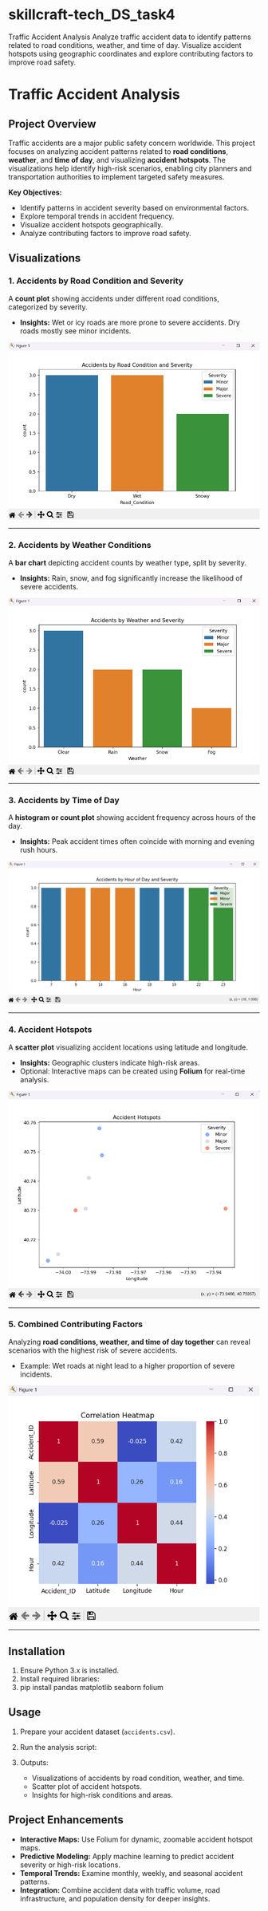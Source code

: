 # skillcraft-tech_DS_task4
Traffic Accident Analysis  Analyze traffic accident data to identify patterns related to road conditions, weather, and time of day. Visualize accident hotspots using geographic coordinates and explore contributing factors to improve road safety.

# **Traffic Accident Analysis**

## **Project Overview**

Traffic accidents are a major public safety concern worldwide. This project focuses on analyzing accident patterns related to **road conditions**, **weather**, and **time of day**, and visualizing **accident hotspots**. The visualizations help identify high-risk scenarios, enabling city planners and transportation authorities to implement targeted safety measures.

**Key Objectives:**

* Identify patterns in accident severity based on environmental factors.
* Explore temporal trends in accident frequency.
* Visualize accident hotspots geographically.
* Analyze contributing factors to improve road safety.

## **Visualizations**

### **1. Accidents by Road Condition and Severity**

A **count plot** showing accidents under different road conditions, categorized by severity.

* **Insights:** Wet or icy roads are more prone to severe accidents. Dry roads mostly see minor incidents.

![image alt](https://github.com/Srinidhi1009/skillcraft-tech_DS_task4/blob/f259a7f7b99be78fc66aea30d6ffd26e41b13bd5/Screenshot%202025-09-16%20130413.png)

---

### **2. Accidents by Weather Conditions**

A **bar chart** depicting accident counts by weather type, split by severity.

* **Insights:** Rain, snow, and fog significantly increase the likelihood of severe accidents.

![image alt](https://github.com/Srinidhi1009/skillcraft-tech_DS_task4/blob/1e8fc08192e95a1f3bcffc4a621a1fb343e0e167/Screenshot%202025-09-16%20130447.png)

---

### **3. Accidents by Time of Day**

A **histogram or count plot** showing accident frequency across hours of the day.

* **Insights:** Peak accident times often coincide with morning and evening rush hours.

![image alt](https://github.com/Srinidhi1009/skillcraft-tech_DS_task4/blob/1e8fc08192e95a1f3bcffc4a621a1fb343e0e167/Screenshot%202025-09-16%20130519.png)

---

### **4. Accident Hotspots**

A **scatter plot** visualizing accident locations using latitude and longitude.

* **Insights:** Geographic clusters indicate high-risk areas.
* Optional: Interactive maps can be created using **Folium** for real-time analysis.

![image alt](https://github.com/Srinidhi1009/skillcraft-tech_DS_task4/blob/1e8fc08192e95a1f3bcffc4a621a1fb343e0e167/Screenshot%202025-09-16%20130551.png)

---

### **5. Combined Contributing Factors**

Analyzing **road conditions, weather, and time of day together** can reveal scenarios with the highest risk of severe accidents.

* Example: Wet roads at night lead to a higher proportion of severe incidents.

![image alt](https://github.com/Srinidhi1009/skillcraft-tech_DS_task4/blob/1e8fc08192e95a1f3bcffc4a621a1fb343e0e167/Screenshot%202025-09-16%20130623.png)

---

## **Installation**

1. Ensure Python 3.x is installed.
2. Install required libraries:
3. pip install pandas matplotlib seaborn folium

## **Usage**

1. Prepare your accident dataset (`accidents.csv`).
2. Run the analysis script:
3. Outputs:

   * Visualizations of accidents by road condition, weather, and time.
   * Scatter plot of accident hotspots.
   * Insights for high-risk conditions and areas.

## **Project Enhancements**

* **Interactive Maps:** Use Folium for dynamic, zoomable accident hotspot maps.
* **Predictive Modeling:** Apply machine learning to predict accident severity or high-risk locations.
* **Temporal Trends:** Examine monthly, weekly, and seasonal accident patterns.
* **Integration:** Combine accident data with traffic volume, road infrastructure, and population density for deeper insights.


